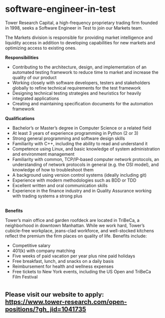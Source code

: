 # software-engineer-in-test
Tower Research Capital, a high-frequency proprietary trading firm founded in 1998, seeks a Software Engineer in Test to join our Markets team. 

The Markets division is responsible for providing market intelligence and liquidity access in addition to developing capabilities for new markets and optimizing access to existing ones.

<b>Responsibilities</b></br> 

- Contributing to the architecture, design, and implementation of an automated testing framework to reduce time to market and increase the quality of our product </br> 
- Working closely with software developers, testers and stakeholders globally to refine technical requirements for the test framework</br> 
- Designing technical testing strategies and heuristics for heavily integrated applications</br> 
- Creating and maintaining specification documents for the automation framework</br> 

<b>Qualifications</b>

- Bachelor’s or Master’s degree in Computer Science or a related field </br> 
- At least 3 years of experience programming in Python (2 or 3) </br>
- Strong general programming and software design skills </br>
- Familiarity with C++, including the ability to read and understand it </br>
- Competence using Linux, and basic knowledge of system administration and environment management </br>
- Familiarity with common, TCP/IP-based computer network protocols, an understanding of network protocols in general (e.g. the OSI model), and knowledge of how to troubleshoot them </br>
- A background using version control systems (ideally including git) </br>
- Experience with modern methodologies such as BDD or TDD </br>
- Excellent written and oral communication skills </br>
- Experience in the finance industry and in Quality Assurance working with trading systems a strong plus </br></br>

<b> Benefits </b></br>

Tower’s main office and garden roofdeck are located in TriBeCa, a neighborhood in downtown Manhattan. While we work hard, Tower’s cubicle-free workplace, jeans-clad workforce, and well-stocked kitchens reflect the premium the firm places on quality of life. Benefits include: </br>

- Competitive salary </br>
- 401(k) with company matching </br>
- Five weeks of paid vacation per year plus nine paid holidays </br>
- Free breakfast, lunch, and snacks on a daily basis </br>
- Reimbursement for health and wellness expenses </br>
- Free tickets to New York events, including the US Open and TriBeCa Film Festival </br></br>

<b> <p style="font-size:20px"> Please visit our website to apply: https://www.tower-research.com/open-positions/?gh_jid=1041735 </p> </b>
